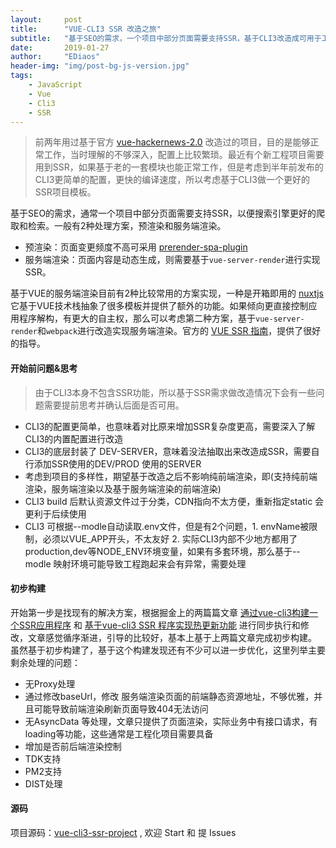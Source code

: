 ```yaml
---
layout:     post
title:      "VUE-CLI3 SSR 改造之旅"
subtitle:   "基于SEO的需求，一个项目中部分页面需要支持SSR，基于CLI3改造成可用于工程的SERVER-RENDER项目"
date:       2019-01-27
author:     "EDiaos"
header-img: "img/post-bg-js-version.jpg"
tags:
    - JavaScript
    - Vue
    - Cli3
    - SSR
---
```


> 前两年用过基于官方 [vue-hackernews-2.0](https://github.com/vuejs/vue-hackernews-2.0) 改造过的项目，目的是能够正常工作，当时理解的不够深入，配置上比较繁琐。最近有个新工程项目需要用到SSR，如果基于老的一套模块也能正常工作，但是考虑到半年前发布的CLI3更简单的配置，更快的编译速度，所以考虑基于CLI3做一个更好的SSR项目模板。

基于SEO的需求，通常一个项目中部分页面需要支持SSR，以便搜索引擎更好的爬取和检索。一般有2种处理方案，预渲染和服务端渲染。

- 预渲染：页面变更频度不高可采用 [prerender-spa-plugin](https://github.com/chrisvfritz/prerender-spa-plugin)
- 服务端渲染：页面内容是动态生成，则需要基于`vue-server-render`进行实现SSR。

基于VUE的服务端渲染目前有2种比较常用的方案实现，一种是开箱即用的 [nuxtjs](https://nuxtjs.org/) 它基于VUE技术栈抽象了很多模板并提供了额外的功能。如果倾向更直接控制应用程序解构，有更大的自主权，那么可以考虑第二种方案，基于`vue-server-render`和`webpack`进行改造实现服务端渲染。官方的 [VUE SSR 指南](https://ssr.vuejs.org/)，提供了很好的指导。

#### 开始前问题&思考

> 由于CLI3本身不包含SSR功能，所以基于SSR需求做改造情况下会有一些问题需要提前思考并确认后面是否可用。

- CLI3的配置更简单，也意味着对比原来增加SSR复杂度更高，需要深入了解CLI3的内置配置进行改造
- CLI3的底层封装了 DEV-SERVER，意味着没法抽取出来改造成SSR，需要自行添加SSR使用的DEV/PROD 使用的SERVER
- 考虑到项目的多样性，期望基于改造之后不影响纯前端渲染，即(支持纯前端渲染，服务端渲染以及基于服务端渲染的前端渲染)
- CLI3 build 后默认资源文件过于分类，CDN指向不太方便，重新指定static 会更利于后续使用
- CLI3 可根据--modle自动读取.env文件，但是有2个问题，1. envName被限制，必须以VUE_APP开头，不太友好   2. 实际CLI3内部不少地方都用了production,dev等NODE_ENV环境变量，如果有多套环境，那么基于--modle 映射环境可能导致工程跑起来会有异常，需要处理


#### 初步构建

开始第一步是找现有的解决方案，根据掘金上的两篇篇文章 [通过vue-cli3构建一个SSR应用程序](https://juejin.im/post/5b98e5875188255c8320f88a) 和 [基于vue-cli3 SSR 程序实现热更新功能](https://juejin.im/post/5bc4321b6fb9a05d1e0e824b) 进行同步执行和修改，文章感觉循序渐进，引导的比较好，基本上基于上两篇文章完成初步构建。
虽然基于初步构建了，基于这个构建发现还有不少可以进一步优化，这里列举主要剩余处理的问题：

- 无Proxy处理
- 通过修改baseUrl，修改 服务端渲染页面的前端静态资源地址，不够优雅，并且可能导致前端渲染刷新页面导致404无法访问
- 无AsyncData 等处理，文章只提供了页面渲染，实际业务中有接口请求，有loading等功能，这些通常是工程化项目需要具备
- 增加是否前后端渲染控制
- TDK支持
- PM2支持
- DIST处理


#### 源码

项目源码：[vue-cli3-ssr-project](https://github.com/EDiaos/vue-cli3-ssr-project) , 欢迎 Start 和 提 Issues






